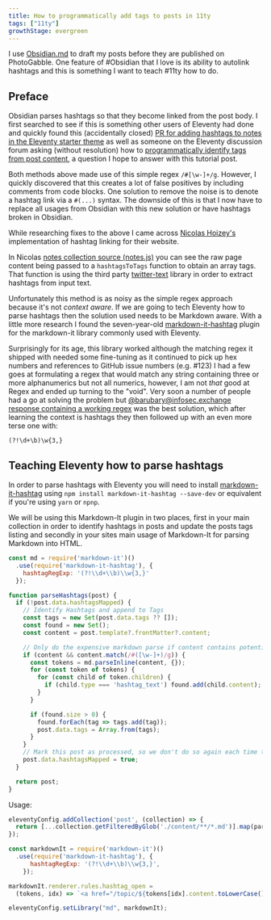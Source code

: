 ```yaml
---
title: How to programmatically add tags to posts in 11ty 
tags: ["11ty"]
growthStage: evergreen
---
```


I use [Obsidian.md](https://obsidian.md/) to draft my posts before they are published on PhotoGabble. One feature of #Obsidian that I love is its ability to autolink hashtags and this is something I want to teach #11ty how to do.

## Preface

Obsidian parses hashtags so that they become linked from the post body. I first searched to see if this is something other users of Eleventy had done and quickly found this (accidentally closed) [PR for adding hashtags to notes in the Eleventy starter theme](https://github.com/binyamin/eleventy-garden/pull/33/files) as well as someone on the Eleventy discussion forum asking (without resolution) how to [programmatically identify tags from post content](https://github.com/11ty/eleventy/discussions/1494), a question I hope to answer with this tutorial post.

Both methods above made use of this simple regex `/#[\w-]+/g`. However, I quickly discovered that this creates a lot of false positives by including comments from code blocks. One solution to remove the noise is to denote a hashtag link via a `#(...)` syntax. The downside of this is that I now have to replace all usages from Obsidian with this new solution or have hashtags broken in Obsidian.

While researching fixes to the above I came across [Nicolas Hoizey's](https://nicolas-hoizey.com/) implementation of hashtag linking for their website. 

In Nicolas [notes collection source (notes.js)](https://github.com/nhoizey/nicolas-hoizey.com/blob/main/src/_11ty/collections/notes.js) you can see the raw page content being passed to a `hashtagsToTags` function to obtain an array tags. That function is using the third party [twitter-text](https://www.npmjs.com/package/twitter-text) library in order to extract hashtags from input text. 

Unfortunately this method is as noisy as the simple regex approach because it's not _context aware_. If we are going to tech Eleventy how to parse hashtags then the solution used needs to be Markdown aware. With a little more research I found the seven-year-old [markdown-it-hashtag](https://www.npmjs.com/package/markdown-it-hashtag) plugin for the markdown-it library commonly used with Eleventy.

Surprisingly for its age, this library worked although the matching regex it shipped with needed some fine-tuning as it continued to pick up hex numbers and references to GitHub issue numbers (e.g. #123) I had a few goes at formulating a regex that would match any string containing three or more alphanumerics but not all numerics, however, I am not _that_ good at Regex and ended up turning to the "void". Very soon a number of people had a go at solving the problem but [@barubary@infosec.exchange](https://infosec.exchange/@barubary) [response containing a working regex](https://notacult.social/@barubary@infosec.exchange/109740773056932482) was the best solution, which after learning the context is hashtags they then followed up with an even more terse one with: 

```regex
(?!\d+\b)\w{3,}
```

## Teaching Eleventy how to parse hashtags

In order to parse hashtags with Eleventy you will need to install [markdown-it-hashtag](https://www.npmjs.com/package/markdown-it-hashtag) using `npm install markdown-it-hashtag --save-dev` or equivalent if you're using `yarn` or `npnp`.

We will be using this Markdown-It plugin in two places, first in your main collection in order to identify hashtags in posts and update the posts tags listing and secondly in your sites main usage of Markdown-It for parsing Markdown into HTML.

```js
const md = require('markdown-it')()
  .use(require('markdown-it-hashtag'), {
    hashtagRegExp: '(?!\\d+\\b)\\w{3,}'
  });

function parseHashtags(post) {
  if (!post.data.hashtagsMapped) {
    // Identify Hashtags and append to Tags
    const tags = new Set(post.data.tags ?? []);
    const found = new Set();
    const content = post.template?.frontMatter?.content;

    // Only do the expensive markdown parse if content contains potential hashtags
    if (content && content.match(/#([\w-]+)/g)) {
      const tokens = md.parseInline(content, {});
      for (const token of tokens) {
        for (const child of token.children) {
          if (child.type === 'hashtag_text') found.add(child.content);
        }
      }

      if (found.size > 0) {
        found.forEach(tag => tags.add(tag));
        post.data.tags = Array.from(tags);
      }
    }
    // Mark this post as processed, so we don't do so again each time this collection is requested
    post.data.hashtagsMapped = true;
  }

  return post;
}
```

Usage:

```js
eleventyConfig.addCollection('post', (collection) => {
  return [...collection.getFilteredByGlob('./content/**/*.md')].map(parseHashtags)
});
```

```js
const markdownIt = require('markdown-it')()
  .use(require('markdown-it-hashtag'), {
      hashtagRegExp: '(?!\\d+\\b)\\w{3,}',
    });

markdownIt.renderer.rules.hashtag_open = 
  (tokens, idx) => `<a href="/topic/${tokens[idx].content.toLowerCase()}" class="tag">`;

eleventyConfig.setLibrary("md", markdownIt);
```
